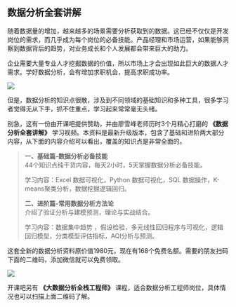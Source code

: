 ## 数据分析全套讲解

随着数据量的增加，越来越多的场景需要分析获取到的数据。这已经不仅仅是开发岗位的需求，而几乎成为每个岗位的必备技能。产品经理和市场运营，如果能够洞察到数据背后的趋势，对业务成长和个人发展都会带来巨大的助力。

企业需要大量专业人才挖掘数据的价值，所以市场上才会出现如此巨大的数据人才需求。学好数据分析，会有增加求职机会，提高求职成功率。

![](https://cdn.beekka.com/blogimg/asset/202006/bg2020061007.jpg)

但是，数据分析的知识点很散，涉及到不同领域的基础知识和多种工具，很多学习者觉得无从下手，抓不住重点，学习起来常常毫无头绪。

别急，这有一份由开课吧提供赞助，并由廖雪峰老师历时3个月精心打磨的 **《数据分析全套讲解》** 学习视频。本资料是最新升级版本，包含了基础和进阶两大部分内容，从下面的内容介绍可以看出，覆盖的知识点是非常全面的。

> **一、基础篇-数据分析必备技能**  
> 44个知识点纯干货内容，每天2小时，5天掌握数据分析必备技能。  
>  
> 学习内容：Excel 数据可视化，Python 数据可视化，SQL 数据操作，K-means聚类分析，数据挖掘逻辑回归。
> 
> **二、进阶篇-常用数据分析方法论**  
> 介绍了验证分析与建模预测，理论与实战结合。
>
> 学习内容：数据集中趋势 ，假设检验，多元线性回归程序与可视化，逻辑回归模型，分类模型评估指标，AQI分析与预测。

这套全新的数据分析资料原价值1980元，现在有168个免费名额。需要的朋友扫码下面的二维码，添加微信就可以免费领取。

![](https://cdn.beekka.com/blogimg/asset/202006/bg2020061008.jpg)

开课吧另有 **《大数据分析全栈工程师》** 课程，适合数据分析工程师岗位，具体情况也可以扫描上面二维码了解。

